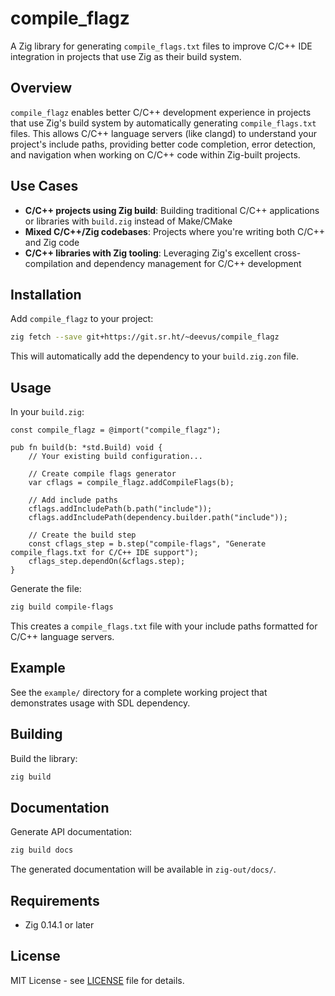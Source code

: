 # compile_flagz

A Zig library for generating `compile_flags.txt` files to improve C/C++ IDE integration in projects that use Zig as their build system.

## Overview

`compile_flagz` enables better C/C++ development experience in projects that use Zig's build system by automatically generating `compile_flags.txt` files. This allows C/C++ language servers (like clangd) to understand your project's include paths, providing better code completion, error detection, and navigation when working on C/C++ code within Zig-built projects.

## Use Cases

- **C/C++ projects using Zig build**: Building traditional C/C++ applications or libraries with `build.zig` instead of Make/CMake
- **Mixed C/C++/Zig codebases**: Projects where you're writing both C/C++ and Zig code
- **C/C++ libraries with Zig tooling**: Leveraging Zig's excellent cross-compilation and dependency management for C/C++ development

## Installation

Add `compile_flagz` to your project:

```bash
zig fetch --save git+https://git.sr.ht/~deevus/compile_flagz
```

This will automatically add the dependency to your `build.zig.zon` file.

## Usage

In your `build.zig`:

```zig
const compile_flagz = @import("compile_flagz");

pub fn build(b: *std.Build) void {
    // Your existing build configuration...
    
    // Create compile flags generator
    var cflags = compile_flagz.addCompileFlags(b);
    
    // Add include paths
    cflags.addIncludePath(b.path("include"));
    cflags.addIncludePath(dependency.builder.path("include"));
    
    // Create the build step
    const cflags_step = b.step("compile-flags", "Generate compile_flags.txt for C/C++ IDE support");
    cflags_step.dependOn(&cflags.step);
}
```

Generate the file:

```bash
zig build compile-flags
```

This creates a `compile_flags.txt` file with your include paths formatted for C/C++ language servers.

## Example

See the `example/` directory for a complete working project that demonstrates usage with SDL dependency.

## Building

Build the library:

```bash
zig build
```

## Documentation

Generate API documentation:

```bash
zig build docs
```

The generated documentation will be available in `zig-out/docs/`.

## Requirements

- Zig 0.14.1 or later

## License

MIT License - see [LICENSE](LICENSE) file for details.